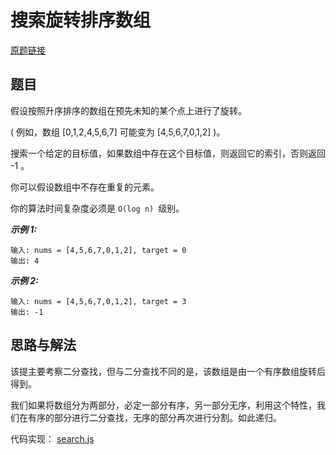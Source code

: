 # 搜索旋转排序数组

[原题链接](https://leetcode-cn.com/problems/search-in-rotated-sorted-array/submissions/)

## 题目

假设按照升序排序的数组在预先未知的某个点上进行了旋转。

( 例如，数组 [0,1,2,4,5,6,7] 可能变为 [4,5,6,7,0,1,2] )。

搜索一个给定的目标值，如果数组中存在这个目标值，则返回它的索引，否则返回 -1 。

你可以假设数组中不存在重复的元素。

你的算法时间复杂度必须是 `O(log n) `级别。

***示例 1:***

```
输入: nums = [4,5,6,7,0,1,2], target = 0
输出: 4
```

***示例 2:***

```
输入: nums = [4,5,6,7,0,1,2], target = 3
输出: -1
```

## 思路与解法
该提主要考察二分查找，但与二分查找不同的是，该数组是由一个有序数组旋转后得到。

我们如果将数组分为两部分，必定一部分有序，另一部分无序，利用这个特性，我们在有序的部分进行二分查找，无序的部分再次进行分割。如此递归。

代码实现： [search.js](https://github.com/xwchris/Leetcode/tree/master/33.%20%E6%90%9C%E7%B4%A2%E6%97%8B%E8%BD%AC%E6%8E%92%E5%BA%8F%E6%95%B0%E7%BB%84/search.js)
